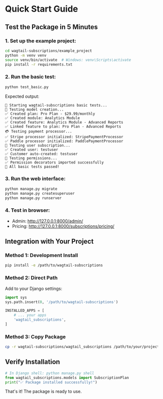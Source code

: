 # Quick Start Guide

## Test the Package in 5 Minutes

### 1. Set up the example project:

```bash
cd wagtail-subscriptions/example_project
python -m venv venv
source venv/bin/activate  # Windows: venv\Scripts\activate
pip install -r requirements.txt
```

### 2. Run the basic test:

```bash
python test_basic.py
```

Expected output:
```
🚀 Starting wagtail-subscriptions basic tests...
🧪 Testing model creation...
✅ Created plan: Pro Plan - $29.99/monthly
✅ Created module: Analytics Module
✅ Created feature: Analytics Module - Advanced Reports
✅ Linked feature to plan: Pro Plan - Advanced Reports
💳 Testing payment processor...
✅ Stripe processor initialized: StripePaymentProcessor
✅ Paddle processor initialized: PaddlePaymentProcessor
👤 Testing user subscription...
✅ Created user: testuser
✅ Customer auto-created: testuser
🔐 Testing permissions...
✅ Permission decorators imported successfully
🎉 All basic tests passed!
```

### 3. Run the web interface:

```bash
python manage.py migrate
python manage.py createsuperuser
python manage.py runserver
```

### 4. Test in browser:

- Admin: http://127.0.0.1:8000/admin/
- Pricing: http://127.0.0.1:8000/subscriptions/pricing/

## Integration with Your Project

### Method 1: Development Install

```bash
pip install -e /path/to/wagtail-subscriptions
```

### Method 2: Direct Path

Add to your Django settings:

```python
import sys
sys.path.insert(0, '/path/to/wagtail-subscriptions')

INSTALLED_APPS = [
    # ... your apps
    'wagtail_subscriptions',
]
```

### Method 3: Copy Package

```bash
cp -r wagtail-subscriptions/wagtail_subscriptions /path/to/your/project/
```

## Verify Installation

```python
# In Django shell: python manage.py shell
from wagtail_subscriptions.models import SubscriptionPlan
print("✅ Package installed successfully!")
```

That's it! The package is ready to use.